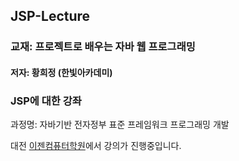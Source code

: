 ## JSP-Lecture

### 교재: 프로젝트로 배우는 자바 웹 프로그래밍
#### 저자: 황희정 (한빛아카데미)

### JSP에 대한 강좌

과정명: 자바기반 전자정부 표준 프레임워크 프로그래밍 개발

대전 [이젠컴퓨터학원](http://dj.ezenac.co.kr/)에서 강의가 진행중입니다.

